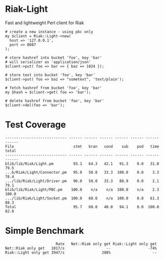 Riak-Light
==========

Fast and lightweight Perl client for Riak

    # create a new instance - using pbc only
    my $client = Riak::Light->new(
      host => '127.0.0.1',
      port => 8087
    );

    # store hashref into bucket 'foo', key 'bar'
    # will serializer as 'application/json'
    $client->put( foo => bar => { baz => 1024 });
    
    # store text into bucket 'foo', key 'bar'
    $client->put( foo => baz => "sometext", 'text/plain');

    # fetch hashref from bucket 'foo', key 'bar'
    my $hash = $client->get( foo => 'bar');

    # delete hashref from bucket 'foo', key 'bar'
    $client->del(foo => 'bar');

Test Coverage
=============

    ---------------------------- ------ ------ ------ ------ ------ ------ ------
    File                           stmt   bran   cond    sub    pod   time  total
    ---------------------------- ------ ------ ------ ------ ------ ------ ------
    blib/lib/Riak/Light.pm         93.1   64.3   42.1   91.3    0.0   31.0   79.5
    ...b/Riak/Light/Connector.pm   95.0   50.0   33.3  100.0    0.0    3.3   78.4
    .../lib/Riak/Light/Driver.pm   96.0   50.0   33.3   88.9    0.0    2.1   79.1
    blib/lib/Riak/Light/PBC.pm    100.0    n/a    n/a  100.0    n/a    2.3  100.0
    .../lib/Riak/Light/Socket.pm  100.0   60.0    n/a  100.0    0.0   61.3   88.3
    Total                          95.7   60.0   40.0   94.1    0.0  100.0   82.0
    
Simple Benchmark
================

                           Rate   Net::Riak only get Riak::Light only get
    Net::Riak only get   1017/s                   --                 -74%
    Riak::Light only get 3947/s                 288%                   --
  